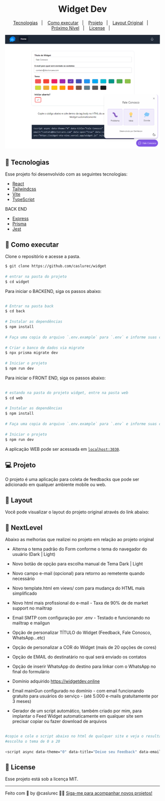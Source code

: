 <h1 align="center">Widget Dev</h1>

<p align="center">
  <a href="#-tecnologias">Tecnologias</a>&nbsp;&nbsp;&nbsp;|&nbsp;&nbsp;&nbsp;
  <a href="#-como-executar">Como executar</a>&nbsp;&nbsp;&nbsp;|&nbsp;&nbsp;&nbsp;
  <a href="#-projeto">Projeto</a>&nbsp;&nbsp;&nbsp;|&nbsp;&nbsp;&nbsp;
  <a href="#-layout">Layout Original</a>&nbsp;&nbsp;&nbsp;|&nbsp;&nbsp;&nbsp;
  <a href="#-nextlevel">Próximo Nível</a>&nbsp;&nbsp;&nbsp;|&nbsp;&nbsp;&nbsp;
  <a href="#-license">License</a>&nbsp;&nbsp;&nbsp;|&nbsp;&nbsp;&nbsp;
</p>

<p align="center">
  <img alt="FeedWidget" src="image.png" />
</p>

## 🧪 Tecnologias

Esse projeto foi desenvolvido com as seguintes tecnologias:

- [React](https://reactjs.org)
- [Tailwindcss](https://tailwindcss.com)
- [Vite](https://vitejs.dev)
- [TypeScript](https://www.typescriptlang.org)

BACK END

- [Express](https://expressjs.com/pt-br)
- [Prisma](https://www.prisma.io)
- [Jest](https://jestjs.io)

## 🚀 Como executar

Clone o repositório e acesse a pasta.

```bash
$ git clone https://github.com/caslurec/widget

# entrar na pasta do projeto
$ cd widget
```

Para iniciar o BACKEND, siga os passos abaixo:

```bash

# Entrar na pasta back
$ cd back

# Instalar as dependências
$ npm install

# Faça uma copia do arquivo `.env.example` para `.env` e informe suas credenciais

# Criar o banco de dados via migrate
$ npx prisma migrate dev

# Iniciar o projeto
$ npm run dev

```

Para iniciar o FRONT END, siga os passos abaixo:

```bash

# estando na pasta do projeto widget, entre na pasta web
$ cd web

# Instalar as dependências
$ npm install

# Faça uma copia do arquivo `.env.example` para `.env` e informe suas credenciais

# Iniciar o projeto
$ npm run dev

```


A aplicação WEB pode ser acessada em [`localhost:3030`](http://localhost:3030).


## 💻 Projeto

O projeto é uma aplicação para coleta de feedbacks que pode ser adicionado em qualquer ambiente mobile ou web.


## 🔖 Layout

Você pode visualizar o layout do projeto original através do link abaixo:


## 🔖 NextLevel

Abaixo as melhorias que realizei no projeto em relação ao projeto original

- Alterna o tema padrão do Form conforme o tema do navegador do usuário (Dark | Light)
- Novo botão de opção para escolha manual de Tema Dark | Light
- Novo campo e-mail (opcional) para retorno ao remetente quando necessário
- Novo template.html em views/ com para mudança do HTML mais simplificado
- Novo html mais profissional do e-mail - Taxa de 90% de de market support no mailtrap 
- Email SMTP com configuração por .env - Testado e funcionando no mailtrap e mailgun
  
- Opção de personalizar TÍTULO do Widget (Feedback, Fale Conosco, WhatsApp...etc)
- Opção de personalizar a COR do Widget (mais de 20 opções de cores)
- Opção de EMAIL do destinatário no qual será enviado os contatos
- Opção de inserir WhatsApp do destino para linkar com o WhatsApp no final do formulário

- Domínio adquirido https://widgetdev.online
- Email mainGun configurado no domínio - com email funcionando gratuito para usuários do serviço - (até 5.000 e-mails gratuitamente por 3 meses)

- Gerador de um script automático, também criado por mim, para implantar o Feed Widget automaticamente em qualquer site sem precisar copiar ou fazer download de arquivos

```bash

#copie e cole o script abaixo no html de qualquer site e veja o resultado
#escolha o tema de 0 a 20

<script async data-theme="0" data-title="Deixe seu Feedback" data-email="contato@minhaempresa.com" data-open="true" data-code="demo" src="https://widget-eta-nine.vercel.app/widget.js"></script>

```

## 📝 License

Esse projeto está sob a licença MIT.

---

Feito com 💜 by @caslurec 👋🏻 [Siga-me para acompanhar novos projetos!](https://github.com/caslurec/)
